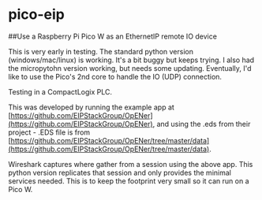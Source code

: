 # pico-eip
##Use a Raspberry Pi Pico W as an EthernetIP remote IO device

This is very early in testing. The standard python version (windows/mac/linux) is working. It's a bit buggy but keeps trying. I also had the micropytohn version working, but needs some updating. Eventually, I'd like to use the Pico's 2nd core to handle the IO (UDP) connection.

Testing in a CompactLogix PLC.

This was developed by running the example app at [https://github.com/EIPStackGroup/OpENer](https://github.com/EIPStackGroup/OpENer), and using the .eds from their project - .EDS file is from [https://github.com/EIPStackGroup/OpENer/tree/master/data](https://github.com/EIPStackGroup/OpENer/tree/master/data).

Wireshark captures where gather from a session using the above app. This python version replicates that session and only provides the minimal services needed. This is to keep the footprint very small so it can run on a Pico W.